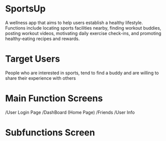 # SportsUp
A wellness app that aims to help users establish a healthy lifestyle. Functions include locating sports facilities nearby, finding workout buddies, posting workout videos, motivating daily exercise check-ins, and promoting healthy-eating recipes and rewards. 
# Target Users
People who are interested in sports, tend to find a buddy and are willing to share their experience with others
# Main Function Screens
/User Login Page
/DashBoard (Home Page)
/Friends
/User Info
# Subfunctions Screen


